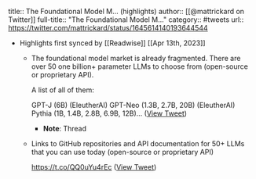 title:: The Foundational Model M... (highlights)
author:: [[@mattrickard on Twitter]]
full-title:: "The Foundational Model M..."
category:: #tweets
url:: https://twitter.com/mattrickard/status/1645614140193644544

- Highlights first synced by [[Readwise]] [[Apr 13th, 2023]]
	- The foundational model market is already fragmented. There are over 50 one billion+ parameter LLMs to choose from (open-source or proprietary API). 
	  
	  A list of all of them:
	  
	  GPT-J (6B) (EleutherAI)
	  GPT-Neo (1.3B, 2.7B, 20B) (EleutherAI)
	  Pythia (1B, 1.4B, 2.8B, 6.9B, 12B)… ([View Tweet](https://twitter.com/mattrickard/status/1645614140193644544))
		- **Note**: Thread
	- Links to GitHub repositories and API documentation for 50+ LLMs that you can use today (open-source or proprietary API)
	  
	  https://t.co/QQ0uYu4rEc ([View Tweet](https://twitter.com/mattrickard/status/1645614429030195200))